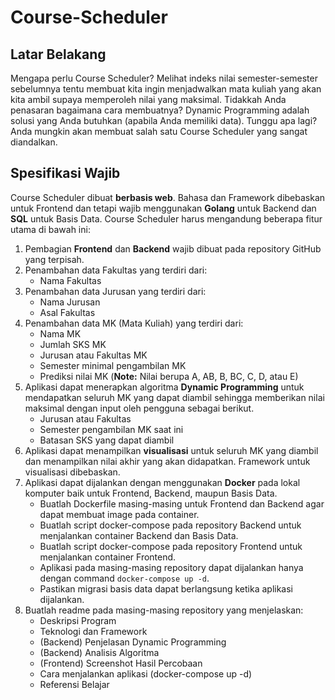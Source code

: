 # Course-Scheduler

## Latar Belakang

Mengapa perlu Course Scheduler? Melihat indeks nilai semester-semester sebelumnya tentu membuat kita ingin menjadwalkan mata kuliah yang akan kita ambil supaya memperoleh nilai yang maksimal. Tidakkah Anda penasaran bagaimana cara membuatnya? Dynamic Programming adalah solusi yang Anda butuhkan (apabila Anda memiliki data). Tunggu apa lagi? Anda mungkin akan membuat salah satu Course Scheduler yang sangat diandalkan.

## Spesifikasi Wajib

Course Scheduler dibuat <b>berbasis web</b>. Bahasa dan Framework dibebaskan untuk Frontend dan tetapi wajib menggunakan <b>Golang</b> untuk Backend dan <b>SQL</b> untuk Basis Data. Course Scheduler harus mengandung beberapa fitur utama di bawah ini:

1. Pembagian <b>Frontend</b> dan <b>Backend</b> wajib dibuat pada repository GitHub yang terpisah.
2. Penambahan data Fakultas yang terdiri dari:
    - Nama Fakultas
2. Penambahan data Jurusan yang terdiri dari:
    - Nama Jurusan
    - Asal Fakultas
3. Penambahan data MK (Mata Kuliah) yang terdiri dari:
    - Nama MK
    - Jumlah SKS MK
    - Jurusan atau Fakultas MK
    - Semester minimal pengambilan MK
    - Prediksi nilai MK (<strong>Note:</strong> Nilai berupa A, AB, B, BC, C, D, atau E)
4. Aplikasi dapat menerapkan algoritma <b>Dynamic Programming</b> untuk mendapatkan seluruh MK yang dapat diambil sehingga memberikan nilai maksimal dengan input oleh pengguna sebagai berikut.
    - Jurusan atau Fakultas
    - Semester pengambilan MK saat ini
    - Batasan SKS yang dapat diambil
5. Aplikasi dapat menampilkan <b>visualisasi</b> untuk seluruh MK yang diambil dan menampilkan nilai akhir yang akan didapatkan. Framework untuk visualisasi dibebaskan.
6. Aplikasi dapat dijalankan dengan menggunakan <b>Docker</b> pada lokal komputer baik untuk Frontend, Backend, maupun Basis Data.
    - Buatlah Dockerfile masing-masing untuk Frontend dan Backend agar dapat membuat image pada container.
    - Buatlah script docker-compose pada repository Backend untuk menjalankan container Backend dan Basis Data.
    - Buatlah script docker-compose pada repository Frontend untuk menjalankan container Frontend.
    - Aplikasi pada masing-masing repository dapat dijalankan hanya dengan command ```docker-compose up -d```.
    - Pastikan migrasi basis data dapat berlangsung ketika aplikasi dijalankan.
7. Buatlah readme pada masing-masing repository yang menjelaskan:
    - Deskripsi Program
    - Teknologi dan Framework
    - (Backend) Penjelasan Dynamic Programming
    - (Backend) Analisis Algoritma
    - (Frontend) Screenshot Hasil Percobaan
    - Cara menjalankan aplikasi (docker-compose up -d)
    - Referensi Belajar
